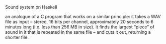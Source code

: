 Sound system on Haskell 

an analogue of a C program that works on a similar principle: it takes a WAV file as input – stereo, 16 bits per channel, approximately 20 seconds to 6 minutes long (i.e. less than 256 MB in size). It finds the largest “piece” of sound in it that is repeated in the same file – and cuts it out, returning a shorter file. 
